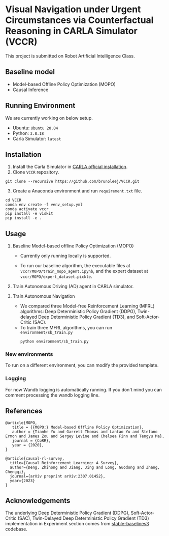 # Visual Navigation under Urgent Circumstances via Counterfactual Reasoning in CARLA Simulator (VCCR)
This project is submitted on Robot Artificial Intelligence Class.

## Baseline model
- Model-based Offline Policy Optimization (MOPO)
- Causal Inference

## Running Environment
We are currently working on below setup.
- Ubuntu: `Ubuntu 20.04`
- Python: `3.8.18`
- Carla Simulator: `latest`

## Installation
1. Install the Carla Simulator in [CARLA official installation](https://carla.readthedocs.io/en/latest/build_linux/).
2. Clone `VCCR` repository.
```
git clone --recursive https://github.com/brunoleej/VCCR.git
```
3. Create a Anaconda environment and run `requirement.txt` file.
```
cd VCCR
conda env create -f venv_setup.yml
conda activate vccr
pip install -e viskit
pip install -e .
```

## Usage
1. Baseline Model-based offline Policy Optimization (MOPO)

   - Currently only running locally is supported.

   - To run our baseline algorithm, the executable files at `vccr/MOPO/train_mopo_agent.ipynb`, and the expert dataset at `vccr/MOPO/expert_dataset.pickle`.

2. Train Autonomous Driving (AD) agent in CARLA simulator.

3. Train Autonomous Navigation
   - We compared three Model-free Reinforcement Learning (MFRL) algorithms: Deep Deterministic Policy Gradient (DDPG), Twin-delayed Deep Deterministic Policy Gradient (TD3), and Soft-Actor-Critic (SAC).
   - To train three MFRL algorithms, you can run `environment/sb_train.py`
     ```
     python environment/sb_train.py
     ```


### New environments
To run on a different environment, you can modify the provided template. 

### Logging
For now Wandb logging is automatically running. If you don't mind you can comment processing the wandb logging line.

## References
```
@article{MOPO,
   title = {{MOPO:} Model-based Offline Policy Optimization},
   author = {Tianhe Yu and Garrett Thomas and Lantao Yu and Stefano Ermon and James Zou and Sergey Levine and Chelsea Finn and Tengyu Ma},
   journal = {CoRR},
   year = {2020},
}

@article{causal-rl-survey,
  title={Causal Reinforcement Learning: A Survey},
  author={Deng, Zhihong and Jiang, Jing and Long, Guodong and Zhang, Chengqi},
  journal={arXiv preprint arXiv:2307.01452},
  year={2023}
}
```

## Acknowledgements
The underlying Deep Deterministic Policy Gradient (DDPG), Soft-Actor-Critic (SAC), Twin-Delayed Deep Deterministic Policy Gradient (TD3) implementation in Experiment section comes from [stable-baselines3](https://github.com/DLR-RM/stable-baselines3) codebase.
